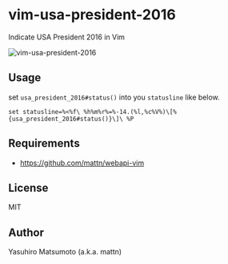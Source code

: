 # vim-usa-president-2016

Indicate USA President 2016 in Vim

![vim-usa-president-2016](http://go-gyazo.appspot.com/0b7b38aee4eeaf2b.png)

## Usage

set `usa_president_2016#status()` into you `statusline` like below.

```vim
set statusline=%<%f\ %h%m%r%=%-14.(%l,%c%V%)\[%{usa_president_2016#status()}\]\ %P
```

## Requirements

* https://github.com/mattn/webapi-vim

## License

MIT

## Author

Yasuhiro Matsumoto (a.k.a. mattn)
